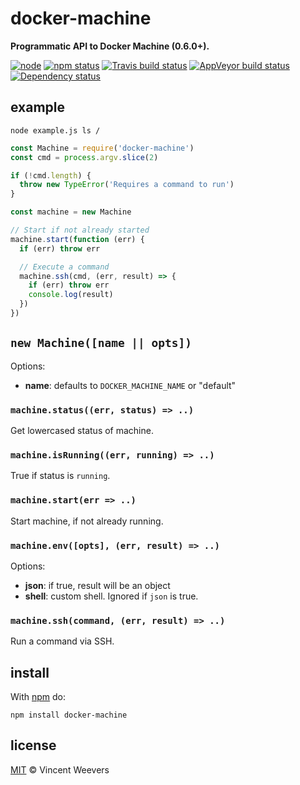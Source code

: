 # docker-machine

**Programmatic API to Docker Machine (0.6.0+).**

[![node](https://img.shields.io/node/v/docker-machine.svg?style=flat-square)](https://www.npmjs.org/package/docker-machine) [![npm status](http://img.shields.io/npm/v/docker-machine.svg?style=flat-square)](https://www.npmjs.org/package/docker-machine) [![Travis build status](https://img.shields.io/travis/vweevers/node-docker-machine.svg?style=flat-square&label=travis)](http://travis-ci.org/vweevers/node-docker-machine) [![AppVeyor build status](https://img.shields.io/appveyor/ci/vweevers/node-docker-machine.svg?style=flat-square&label=appveyor)](https://ci.appveyor.com/project/vweevers/node-docker-machine) [![Dependency status](https://img.shields.io/david/vweevers/node-docker-machine.svg?style=flat-square)](https://david-dm.org/vweevers/node-docker-machine)

## example

`node example.js ls /`

```js
const Machine = require('docker-machine')
const cmd = process.argv.slice(2)

if (!cmd.length) {
  throw new TypeError('Requires a command to run')
}

const machine = new Machine

// Start if not already started
machine.start(function (err) {
  if (err) throw err

  // Execute a command
  machine.ssh(cmd, (err, result) => {
    if (err) throw err
    console.log(result)
  })
})
```

## `new Machine([name || opts])`

Options:

- **name**: defaults to `DOCKER_MACHINE_NAME` or "default"

### `machine.status((err, status) => ..)`

Get lowercased status of machine.

### `machine.isRunning((err, running) => ..)`

True if status is `running`.

### `machine.start(err => ..)`

Start machine, if not already running.

### `machine.env([opts], (err, result) => ..)`

Options:

- **json**: if true, result will be an object
- **shell**: custom shell. Ignored if `json` is true.

### `machine.ssh(command, (err, result) => ..)`

Run a command via SSH.

## install

With [npm](https://npmjs.org) do:

```
npm install docker-machine
```

## license

[MIT](http://opensource.org/licenses/MIT) © Vincent Weevers
